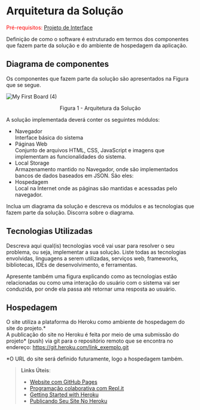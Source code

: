 # Arquitetura da Solução

<span style="color:red">Pré-requisitos: <a href="3-Projeto de Interface.md"> Projeto de Interface</a></span>

Definição de como o software é estruturado em termos dos componentes que fazem parte da solução e do ambiente de hospedagem da aplicação.

## Diagrama de componentes

Os componentes que fazem parte da solução são apresentados na Figura que se segue.

![My First Board (4)](https://user-images.githubusercontent.com/83349744/135725661-4dd6ac75-c7c0-4b4d-905d-8730da5460a0.jpg)

<center>Figura 1 - Arquitetura da Solução</center>



A solução implementada deverá conter os seguintes módulos:
<ul>
  <li>Navegador</li>  Interface básica do sistema 
  <li>Páginas Web</li>  Conjunto de arquivos HTML, CSS, JavaScript e imagens que implementam as funcionalidades do sistema.
  <li>Local Storage</li>  Armazenamento mantido no Navegador, onde são implementados bancos de dados baseados em JSON. São eles: 
  <li>Hospedagem</li>  Local na Internet onde as páginas são mantidas e acessadas pelo navegador. 
  </ul>


Inclua um diagrama da solução e descreva os módulos e as tecnologias que fazem parte da solução. Discorra sobre o diagrama.


## Tecnologias Utilizadas

Descreva aqui qual(is) tecnologias você vai usar para resolver o seu problema, ou seja, implementar a sua solução. Liste todas as tecnologias envolvidas, linguagens a serem utilizadas, serviços web, frameworks, bibliotecas, IDEs de desenvolvimento, e ferramentas.

Apresente também uma figura explicando como as tecnologias estão relacionadas ou como uma interação do usuário com o sistema vai ser conduzida, por onde ela passa até retornar uma resposta ao usuário.


## Hospedagem 
O site utiliza a plataforma do Heroku como ambiente de hospedagem do site do projeto.*  
A publicação do site no Heroku é feita por meio de uma submissão do projeto* (push) via git para o repositório remoto que se encontra no endereço: 
https://git.heroku.com/link_exemplo.git

*O URL do site será definido futuramente, logo a hospedagem também.

> **Links Úteis**:
>
> - [Website com GitHub Pages](https://pages.github.com/)
> - [Programação colaborativa com Repl.it](https://repl.it/)
> - [Getting Started with Heroku](https://devcenter.heroku.com/start)
> - [Publicando Seu Site No Heroku](http://pythonclub.com.br/publicando-seu-hello-world-no-heroku.html)
